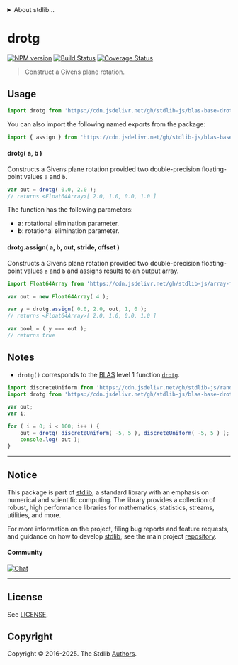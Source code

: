 <!--

@license Apache-2.0

Copyright (c) 2023 The Stdlib Authors.

Licensed under the Apache License, Version 2.0 (the "License");
you may not use this file except in compliance with the License.
You may obtain a copy of the License at

   http://www.apache.org/licenses/LICENSE-2.0

Unless required by applicable law or agreed to in writing, software
distributed under the License is distributed on an "AS IS" BASIS,
WITHOUT WARRANTIES OR CONDITIONS OF ANY KIND, either express or implied.
See the License for the specific language governing permissions and
limitations under the License.

-->


<details>
  <summary>
    About stdlib...
  </summary>
  <p>We believe in a future in which the web is a preferred environment for numerical computation. To help realize this future, we've built stdlib. stdlib is a standard library, with an emphasis on numerical and scientific computation, written in JavaScript (and C) for execution in browsers and in Node.js.</p>
  <p>The library is fully decomposable, being architected in such a way that you can swap out and mix and match APIs and functionality to cater to your exact preferences and use cases.</p>
  <p>When you use stdlib, you can be absolutely certain that you are using the most thorough, rigorous, well-written, studied, documented, tested, measured, and high-quality code out there.</p>
  <p>To join us in bringing numerical computing to the web, get started by checking us out on <a href="https://github.com/stdlib-js/stdlib">GitHub</a>, and please consider <a href="https://opencollective.com/stdlib">financially supporting stdlib</a>. We greatly appreciate your continued support!</p>
</details>

# drotg

[![NPM version][npm-image]][npm-url] [![Build Status][test-image]][test-url] [![Coverage Status][coverage-image]][coverage-url] <!-- [![dependencies][dependencies-image]][dependencies-url] -->

> Construct a Givens plane rotation.



<section class="usage">

## Usage

```javascript
import drotg from 'https://cdn.jsdelivr.net/gh/stdlib-js/blas-base-drotg@deno/mod.js';
```

You can also import the following named exports from the package:

```javascript
import { assign } from 'https://cdn.jsdelivr.net/gh/stdlib-js/blas-base-drotg@deno/mod.js';
```

#### drotg( a, b )

Constructs a Givens plane rotation provided two double-precision floating-point values `a` and `b`.

```javascript
var out = drotg( 0.0, 2.0 );
// returns <Float64Array>[ 2.0, 1.0, 0.0, 1.0 ]
```

The function has the following parameters:

-   **a**: rotational elimination parameter.
-   **b**: rotational elimination parameter.

#### drotg.assign( a, b, out, stride, offset )

Constructs a Givens plane rotation provided two double-precision floating-point values `a` and `b` and assigns results to an output array.

```javascript
import Float64Array from 'https://cdn.jsdelivr.net/gh/stdlib-js/array-float64@deno/mod.js';

var out = new Float64Array( 4 );

var y = drotg.assign( 0.0, 2.0, out, 1, 0 );
// returns <Float64Array>[ 2.0, 1.0, 0.0, 1.0 ]

var bool = ( y === out );
// returns true
```

</section>

<!-- /.usage -->

<section class="notes">

## Notes

-   `drotg()` corresponds to the [BLAS][blas] level 1 function [`drotg`][blas-drotg].

</section>

<!-- /.notes -->

<section class="examples">

```javascript
import discreteUniform from 'https://cdn.jsdelivr.net/gh/stdlib-js/random-base-discrete-uniform@deno/mod.js';
import drotg from 'https://cdn.jsdelivr.net/gh/stdlib-js/blas-base-drotg@deno/mod.js';

var out;
var i;

for ( i = 0; i < 100; i++ ) {
    out = drotg( discreteUniform( -5, 5 ), discreteUniform( -5, 5 ) );
    console.log( out );
}
```

</section>

<!-- /.examples -->

<!-- Section for related `stdlib` packages. Do not manually edit this section, as it is automatically populated. -->

<section class="related">

</section>

<!-- /.related -->

<!-- Section for all links. Make sure to keep an empty line after the `section` element and another before the `/section` close. -->


<section class="main-repo" >

* * *

## Notice

This package is part of [stdlib][stdlib], a standard library with an emphasis on numerical and scientific computing. The library provides a collection of robust, high performance libraries for mathematics, statistics, streams, utilities, and more.

For more information on the project, filing bug reports and feature requests, and guidance on how to develop [stdlib][stdlib], see the main project [repository][stdlib].

#### Community

[![Chat][chat-image]][chat-url]

---

## License

See [LICENSE][stdlib-license].


## Copyright

Copyright &copy; 2016-2025. The Stdlib [Authors][stdlib-authors].

</section>

<!-- /.stdlib -->

<!-- Section for all links. Make sure to keep an empty line after the `section` element and another before the `/section` close. -->

<section class="links">

[npm-image]: http://img.shields.io/npm/v/@stdlib/blas-base-drotg.svg
[npm-url]: https://npmjs.org/package/@stdlib/blas-base-drotg

[test-image]: https://github.com/stdlib-js/blas-base-drotg/actions/workflows/test.yml/badge.svg?branch=main
[test-url]: https://github.com/stdlib-js/blas-base-drotg/actions/workflows/test.yml?query=branch:main

[coverage-image]: https://img.shields.io/codecov/c/github/stdlib-js/blas-base-drotg/main.svg
[coverage-url]: https://codecov.io/github/stdlib-js/blas-base-drotg?branch=main

<!--

[dependencies-image]: https://img.shields.io/david/stdlib-js/blas-base-drotg.svg
[dependencies-url]: https://david-dm.org/stdlib-js/blas-base-drotg/main

-->

[chat-image]: https://img.shields.io/gitter/room/stdlib-js/stdlib.svg
[chat-url]: https://app.gitter.im/#/room/#stdlib-js_stdlib:gitter.im

[stdlib]: https://github.com/stdlib-js/stdlib

[stdlib-authors]: https://github.com/stdlib-js/stdlib/graphs/contributors

[umd]: https://github.com/umdjs/umd
[es-module]: https://developer.mozilla.org/en-US/docs/Web/JavaScript/Guide/Modules

[deno-url]: https://github.com/stdlib-js/blas-base-drotg/tree/deno
[deno-readme]: https://github.com/stdlib-js/blas-base-drotg/blob/deno/README.md
[umd-url]: https://github.com/stdlib-js/blas-base-drotg/tree/umd
[umd-readme]: https://github.com/stdlib-js/blas-base-drotg/blob/umd/README.md
[esm-url]: https://github.com/stdlib-js/blas-base-drotg/tree/esm
[esm-readme]: https://github.com/stdlib-js/blas-base-drotg/blob/esm/README.md
[branches-url]: https://github.com/stdlib-js/blas-base-drotg/blob/main/branches.md

[stdlib-license]: https://raw.githubusercontent.com/stdlib-js/blas-base-drotg/main/LICENSE

[blas]: http://www.netlib.org/blas

[blas-drotg]: https://www.netlib.org/lapack/explore-html/d7/dc5/group__rotg_gaafa91c51f75df6c3f2182032a221c2db.html#gaafa91c51f75df6c3f2182032a221c2db

</section>

<!-- /.links -->
